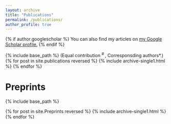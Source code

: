 ```yaml
---
layout: archive
title: "Publications"
permalink: /publications/
author_profile: true
---
```


{% if author.googlescholar %}
  You can also find my articles on <u><a href="{{author.googlescholar}}">my Google Scholar profile</a>.</u>
{% endif %}

{% include base_path %}
(Equal contribution <sup> # </sup>, Corresponsding authors*.)
{% for post in site.publications reversed %}
  {% include archive-single1.html %}
{% endfor %}

Preprints
======
{% include base_path %}

{% for post in site.Preprints reversed %}
  {% include archive-single1.html %}
{% endfor %}
